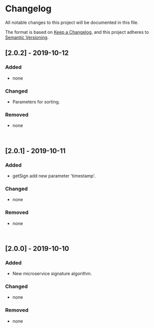 # Changelog
All notable changes to this project will be documented in this file.

The format is based on [Keep a Changelog](https://keepachangelog.com/en/1.0.0/),
and this project adheres to [Semantic Versioning](https://semver.org/spec/v2.0.0.html).

## [2.0.2] - 2019-10-12

### Added

- none

### Changed

- Parameters for sorting.

### Removed

- none

&nbsp; 

## [2.0.1] - 2019-10-11

### Added

- getSign add  new parameter 'timestamp'.

### Changed

- none

### Removed

- none

&nbsp; 

## [2.0.0] - 2019-10-10

### Added

- New microservice signature algorithm.

### Changed

- none

### Removed

- none

&nbsp; 

